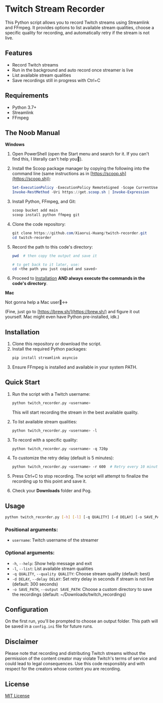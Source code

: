 # Twitch Stream Recorder

This Python script allows you to record Twitch streams using Streamlink and FFmpeg. It provides options to list available stream qualities, choose a specific quality for recording, and automatically retry if the stream is not live.

## Features

- Record Twitch streams
- Run in the background and auto record once streamer is live
- List available stream qualities
- Save recordings still in progress with Ctrl+C

## Requirements

- Python 3.7+
- Streamlink
- FFmpeg

## The Noob Manual

**Windows**

1. Open PowerShell (open the Start menu and search for it. If you can't find this, I literally can't help you🤣).

2. Install the Scoop package manager by copying the following into the command line (same instructions as in [https://scoop.sh](https://scoop.sh)):
    ```powershell
    Set-ExecutionPolicy -ExecutionPolicy RemoteSigned -Scope CurrentUser
    Invoke-RestMethod -Uri https://get.scoop.sh | Invoke-Expression
    ```

3. Install Python, FFmpeg, and Git:
    ```powershell
    scoop bucket add main
    scoop install python ffmpeg git
    ```

4. Clone the code repository:
    ```powershell
    git clone https://github.com/Xiaorui-Huang/twitch-recorder.git
    cd twitch-recorder
    ```

5. Record the path to this code's directory:
    ```powershell
    pwd  # then copy the output and save it

    # to get back to it later, use:
    cd <the path you just copied and saved>
    ```

6. Proceed to [Installation](#installation) **AND always execute the commands in the code's directory**.

**Mac**

Not gonna help a Mac user🙂‍↔️ 

(Fine, just go to [https://brew.sh/](https://brew.sh/) and figure it out yourself. Mac might even have Python pre-installed, idk.)

## Installation

1. Clone this repository or download the script.
2. Install the required Python packages:
    ```bash
    pip install streamlink asyncio
    ```
3. Ensure FFmpeg is installed and available in your system PATH.

## Quick Start

1. Run the script with a Twitch username:
    ```bash
    python twitch_recorder.py <username>
    ```
    This will start recording the stream in the best available quality.

2. To list available stream qualities:
    ```bash
    python twitch_recorder.py <username> -l
    ```

3. To record with a specific quality:
    ```bash
    python twitch_recorder.py <username> -q 720p
    ```

4. To customize the retry delay (default is 5 minutes):
    ```bash
    python twitch_recorder.py <username> -r 600  # Retry every 10 minutes
    ```

5. Press Ctrl+C to stop recording. The script will attempt to finalize the recording up to this point and save it.

6. Check your **Downloads** folder and Pog.

## Usage

```bash
python twitch_recorder.py [-h] [-l] [-q QUALITY] [-d DELAY] [-o SAVE_PATH] username
```

### Positional arguments:

- `username`: Twitch username of the streamer

### Optional arguments:

- `-h`, `--help`: Show help message and exit
- `-l`, `--list`: List available stream qualities
- `-q QUALITY`, `--quality QUALITY`: Choose stream quality (default: best)
- `-d DELAY`, `--delay DELAY`: Set retry delay in seconds if stream is not live (default: 300 seconds)
- `-o SAVE_PATH`, `--output SAVE_PATH`: Choose a custom directory to save the recordings (default: ~/Downloads/twitch_recordings)

## Configuration

On the first run, you'll be prompted to choose an output folder. This path will be saved in a `config.ini` file for future runs.

## Disclaimer

Please note that recording and distributing Twitch streams without the permission of the content creator may violate Twitch's terms of service and could lead to legal consequences. Use this code responsibly and with respect for the creators whose content you are recording.

## License

[MIT License](LICENSE)
